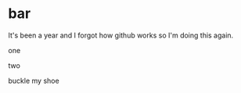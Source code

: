 # bar
It's been a year and I forgot how github works so I'm doing this again.

one

two

buckle my shoe
